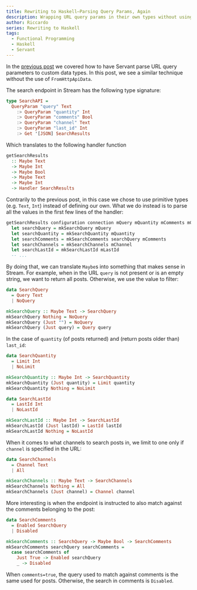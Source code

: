 ```yaml
---
title: Rewriting to Haskell–Parsing Query Params, Again
description: Wrapping URL query params in their own types without using FromHttpApiData
author: Riccardo
series: Rewriting to Haskell
tags:
  - Functional Programming
  - Haskell
  - Servant
---
```


In the [previous post](/posts/2020-04-27-rewriting-haskell-query-params/) we covered how to have Servant parse URL query parameters to custom data types. In this post, we see a similar technique without the use of `FromHttpApiData`.

The search endpoint in Stream has the following type signature:

```hs
type SearchAPI =
  QueryParam "query" Text
    :> QueryParam "quantity" Int
    :> QueryParam "comments" Bool
    :> QueryParam "channel" Text
    :> QueryParam "last_id" Int
    :> Get '[JSON] SearchResults
```

Which translates to the following handler function

```hs
getSearchResults
  :: Maybe Text
  -> Maybe Int
  -> Maybe Bool
  -> Maybe Text
  -> Maybe Int
  -> Handler SearchResults
```

Contrarily to the previous post, in this case we chose to use primitive types (e.g. `Text`, `Int`) instead of defining our own. What we do instead is to parse all the values in the first few lines of the handler:

```hs
getSearchResults configuration connection mQuery mQuantity mComments mChannel mLastId = do
  let searchQuery = mkSearchQuery mQuery
  let searchQuantity = mkSearchQuantity mQuantity
  let searchComments = mkSearchComments searchQuery mComments
  let searchChannels = mkSearchChannels mChannel
  let searchLastId = mkSearchLastId mLastId
  -- ...
```

By doing that, we can translate `Maybe`s into something that makes sense in Stream. For example, when in the URL `query` is not present or is an empty string, we want to return all posts. Otherwise, we use the value to filter:

```hs
data SearchQuery
  = Query Text
  | NoQuery

mkSearchQuery :: Maybe Text -> SearchQuery
mkSearchQuery Nothing = NoQuery
mkSearchQuery (Just "") = NoQuery
mkSearchQuery (Just query) = Query query
```

In the case of `quantity` (of posts returned) and (return posts older than) `last_id`:

```hs
data SearchQuantity
  = Limit Int
  | NoLimit

mkSearchQuantity :: Maybe Int -> SearchQuantity
mkSearchQuantity (Just quantity) = Limit quantity
mkSearchQuantity Nothing = NoLimit

data SearchLastId
  = LastId Int
  | NoLastId

mkSearchLastId :: Maybe Int -> SearchLastId
mkSearchLastId (Just lastId) = LastId lastId
mkSearchLastId Nothing = NoLastId
```

When it comes to what channels to search posts in, we limit to one only if `channel` is specified in the URL:

```hs
data SearchChannels
  = Channel Text
  | All

mkSearchChannels :: Maybe Text -> SearchChannels
mkSearchChannels Nothing = All
mkSearchChannels (Just channel) = Channel channel
```

More interesting is when the endpoint is instructed to also match against the comments belonging to the post:

```hs
data SearchComments
  = Enabled SearchQuery
  | Disabled

mkSearchComments :: SearchQuery -> Maybe Bool -> SearchComments
mkSearchComments searchQuery searchComments =
  case searchComments of
    Just True -> Enabled searchQuery
    _ -> Disabled
```

When `comments=true`, the query used to match against comments is the same used for posts. Otherwise, the search in comments is `Disabled`.
